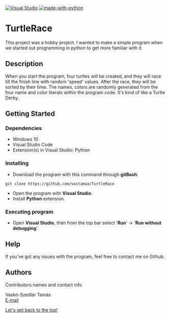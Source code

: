 [![Visual Studio](https://badgen.net/badge/icon/visualstudio?icon=visualstudio&label)](https://visualstudio.microsoft.com)
[![made-with-python](https://img.shields.io/badge/Made%20with-Python-1f425f.svg)](https://www.python.org/)

# <div id="top">TurtleRace</div>

This project was a hobby project. I wanted to make a simple program when we started out programming in python to get more familiar with it.

## Description

When you start the program, four turtles will be created, and they will race till the finish line with random 'speed' values. After the race, they will be sorted by their time. The names, colors are randomly generated from the four name and color literals within the program code. It's kind of like a Turtle Derby.

## Getting Started

### Dependencies

* Windows 10
* Visual Studio Code
* Extension(s) in Visual Studio: Python

### Installing

* Download the program with this command through <b>gitBash</b>:
```
git clone https://github.com/vastamaa/TurtleRace
```
* Open the program with <b>Visual Studio</b>.
* Install <b>Python</b> extension.

### Executing program

* Open <b>Visual Studio</b>, then from the top bar select '<b>Run</b>' -> '<b>Run without debugging</b>'.

## Help

If you've got any issues with the program, feel free to contact me on Github.

## Authors

Contributors names and contact info

Vaskó-Szedlár Tamás<br/>
[E-mail](mailto:vsztom@gmail.com?subject=[GitHub])

[Let's get back to the top!](#top)
